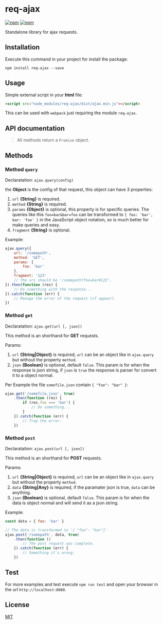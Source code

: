# req-ajax

[![npm](https://img.shields.io/npm/v/req-ajax.svg)](https://www.npmjs.com/package/req-ajax)
[![npm](https://img.shields.io/npm/dm/req-ajax.svg)](https://www.npmjs.com/package/req-ajax)

Standalone library for ajax requests.

## Installation

Execute this command in your project for install the package:

`npm install req-ajax --save`

## Usage

Simple external script in your **html** file:

```html
<script src="node_modules/req-ajax/dist/ajax.min.js"></script>
```

This can be used with `webpack` just requiring the module `req-ajax`.

## API documentation

> All methods return a `Promise` object.

## Methods

### Method `query`

Declaratation: `ajax.query(config)`

the **Object** is the config of that request, this object can have 3 properties:

1.  `url` **{String}** is required.
2.  `method` **{String}** is required.
3.  `params` **{Object}** is optional, this property is for specific queries. The queries like this `foo=bar&bar=foo` can be transformed to `{ foo: 'bar', bar: 'foo' }` in the JavaScript object notation, so is much better for make queries and easy.
4.  `fragment` **{String}** is optional.

Example:

```javascript
ajax.query({
    url: '/somepath',
    method: 'GET',
    params: {
        foo: 'bar'
    },
    fragment: '123'
    // the uri should be '/somepath?foo=bar#123'.
}).then(function (res) {
    // Do something with the response...
}).catch(function (err) {
    // Manage the error of the request (if appear).
})
```

### Method `get`

Declaratation: `ajax.get(url [, json])`

This method is an shorthand for **GET** requests.

Params:

1.  `url` **{String|Object}** is required, `url` can be an object like in `ajax.query` but without the property `method`.
2.  `json` **{Boolean}** is optional, default `false`. This param is for when the response is json string, if `json` is `true` the response is parser for convert it to a object normal.

Per Example the file `somefile.json` contain `{ "foo": "bar" }`:

```javascript
ajax.get('/somefile.json', true)
    .then(function (res) {
        if (res.foo === 'bar') {
            // Do something...
        }
    }).catch(function (err) {
        // Trap the error.
    })
```

### Method `post`

Declaratation: `ajax.post(url [, json])`

This method is an shorthand for **POST** requests.

Params:

1.  `url` **{String|Object}** is required, `url` can be an object like in `ajax.query` but without the property `method`.
2.  `data` **{String|Any}** is required, if the paramater json is true, `data` can be anything.
3.  `json` **{Boolean}** is optional, default `false`. This param is for when the data is object normal and will send it as a json string.

Example:

```javascript
const data = { foo: 'bar' }

// The data is transformed to '{ "foo": "bar"}'
ajax.post('/somepath', data, true)
    .then(function ()
        // The post request was complete.
    }).catch(function (err) {
        // Something it's wrong.
    })
```

## Test

For more examples and test execute `npm run test` and open your browser in the url `http://localhost:8080`.

## License

[MIT](https://github.com/rich-97/req-ajax/blob/master/LICENSE)
